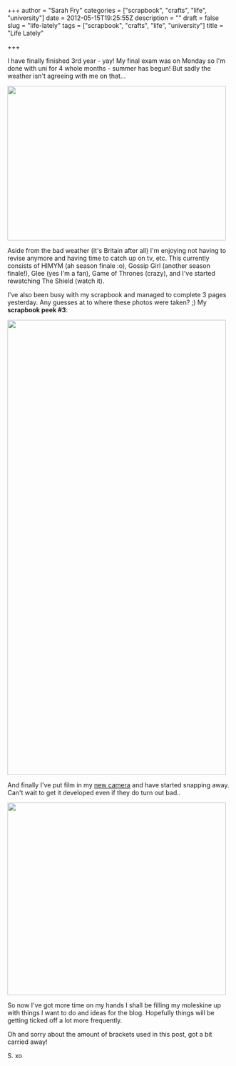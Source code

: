 +++
author = "Sarah Fry"
categories = ["scrapbook", "crafts", "life", "university"]
date = 2012-05-15T19:25:55Z
description = ""
draft = false
slug = "life-lately"
tags = ["scrapbook", "crafts", "life", "university"]
title = "Life Lately"

+++


I have finally finished 3rd year - yay! My final exam was on Monday so I'm done with uni for 4 whole months - summer has begun! But sadly the weather isn't agreeing with me on that...

<a href="http://sweetaspi.co.uk/images/2012/05/hail.jpg"><img class="aligncenter size-full wp-image-672" title="hail" src="http://sweetaspi.co.uk/images/2012/05/hail.jpg" alt="" width="490" height="346" /></a>

Aside from the bad weather (it's Britain after all) I'm enjoying not having to revise anymore and having time to catch up on tv, etc. This currently consists of HIMYM (ah season finale :o), Gossip Girl (another season finale!), Glee (yes I'm a fan), Game of Thrones (crazy), and I've started rewatching The Shield (watch it).

I've also been busy with my scrapbook and managed to complete 3 pages yesterday. Any guesses at to where these photos were taken? ;) My <strong>scrapbook peek #3</strong>:

<a href="http://sweetaspi.co.uk/images/2012/05/scrapbook-3.jpg"><img class="aligncenter size-full wp-image-673" title="scrapbook 3" src="http://sweetaspi.co.uk/images/2012/05/scrapbook-3.jpg" alt="" width="490" height="1019" /></a>

And finally I've put film in my <a title="My New Diana F+ Camera" href="http://sweetaspi.co.uk/my-new-diana-f-camera/">new camera</a> and have started snapping away. Can't wait to get it developed even if they do turn out bad..

<a href="http://sweetaspi.co.uk/images/2012/05/diana-viewfinder.jpg"><img class="aligncenter size-full wp-image-674" title="diana viewfinder" src="http://sweetaspi.co.uk/images/2012/05/diana-viewfinder.jpg" alt="" width="490" height="431" /></a>

So now I've got more time on my hands I shall be filling my moleskine up with things I want to do and ideas for the blog. Hopefully things will be getting ticked off a lot more frequently.

Oh and sorry about the amount of brackets used in this post, got a bit carried away!

S. xo

